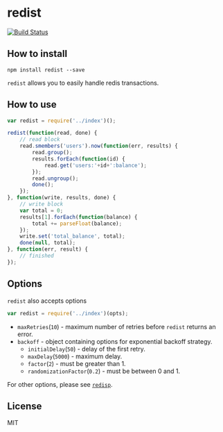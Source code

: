 # redist

[![Build Status](https://travis-ci.org/rogermadjos/redist.svg?branch=master)](https://travis-ci.org/rogermadjos/redist)

## How to install

```
npm install redist --save
```

`redist` allows you to easily handle redis transactions.

## How to use
```js
var redist = require('../index')();

redist(function(read, done) {
	// read block
	read.smembers('users').now(function(err, results) {
		read.group();
		results.forEach(function(id) {
			read.get('users:'+id+':balance');
		});
		read.ungroup();
		done();
	});
}, function(write, results, done) {
	// write block
	var total = 0;
	results[1].forEach(function(balance) {
		total += parseFloat(balance);
	});
	write.set('total_balance', total);
	done(null, total);
}, function(err, result) {
	// finished
});

```

## Options

`redist` also accepts options
```js
var redist = require('../index')(opts);
```
- `maxRetries`(`10`) - maximum number of retries before `redist` returns an error.
- `backoff` - object containing options for exponential backoff strategy.
	- `initialDelay`(`50`) - delay of the first retry.
	- `maxDelay`(`5000`) - maximum delay.
	- `factor`(`2`) - must be greater than 1.
	- `randomizationFactor`(`0.2`) - must be between 0 and 1.

For other options, please see [`redisp`](https://www.npmjs.com/package/redisp).

## License

MIT
